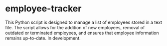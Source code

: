 # employee-tracker
This Python script is designed to manage a list of employees stored in a text file. The script allows for the addition of new employees, removal of outdated or terminated employees, and ensures that employee information remains up-to-date.
In development.
